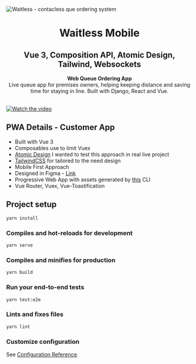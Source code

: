 

![Waitless - contacless que ordering system](https://i.imgur.com/WpdEl3y.jpg)


<div align="center">
  <h1>Waitless Mobile</h1>
</div>

<div align="center">
  <h2>Vue 3, Composition API, Atomic Design, Tailwind, Websockets</h2>
</div>



<div align="center">
  <strong>Web Queue Ordering App</strong>
</div>



<div align="center">
	 Live queue app for premises owners, helping keeping distance and saving time for staying in line. Built with Django, React and Vue.
</div>
<br>

[![Watch the video](https://i.imgur.com/Uy4WqG2.png)](https://streamable.com/bmxaed)
<br>

## PWA Details - Customer App

 - Built with Vue 3
 - Composables use to limit Vuex
 - [Atomic Design](https://bradfrost.com/blog/post/atomic-web-design/) I wanted to test this approach in real live project
 -  [TailwindCSS](https://ant.design/) for tailored to the need design
 -  Mobile First Approach
 - Designed in Figma - [Link](https://www.figma.com/file/dFdC5wSazxjvSw6yL1mM3B/Sample-File?node-id=0%3A2)
 - Progressive Web App with assets generated by [this](https://www.npmjs.com/package/pwa-asset-generator) CLI
 - Vue Router, Vuex, Vue-Toastification



## Project setup

```
yarn install
```

### Compiles and hot-reloads for development

```
yarn serve
```

### Compiles and minifies for production

```
yarn build
```

### Run your end-to-end tests

```
yarn test:e2e
```

### Lints and fixes files

```
yarn lint
```

### Customize configuration

See [Configuration Reference](https://cli.vuejs.org/config/).
